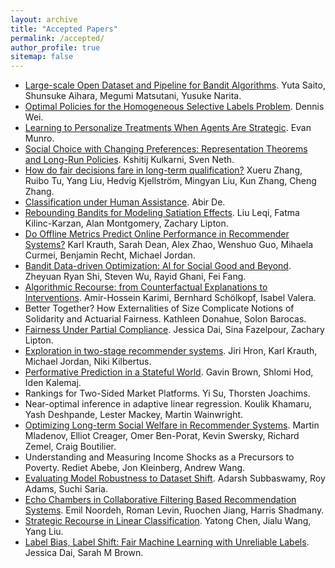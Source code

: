 ```yaml
---
layout: archive
title: "Accepted Papers"
permalink: /accepted/
author_profile: true
sitemap: false
---
```

* [Large-scale Open Dataset and Pipeline for Bandit Algorithms](/assets/pdfs/4.pdf). Yuta Saito, Shunsuke Aihara, Megumi Matsutani, Yusuke Narita.
* [Optimal Policies for the Homogeneous Selective Labels Problem](https://arxiv.org/abs/2011.01381). Dennis Wei.
* [Learning to Personalize Treatments When Agents Are Strategic](https://arxiv.org/abs/2011.06528). Evan Munro.
* [Social Choice with Changing Preferences: Representation Theorems and Long-Run Policies](/assets/pdfs/7.pdf). Kshitij Kulkarni, Sven Neth.
* [How do fair decisions fare in long-term qualification?](/assets/pdfs/8.pdf) Xueru Zhang, Ruibo Tu, Yang Liu, Hedvig Kjellström, Mingyan Liu, Kun Zhang, Cheng Zhang.
* [Classification under Human Assistance](https://arxiv.org/abs/2006.11845). Abir De.
* [Rebounding Bandits for Modeling Satiation Effects](http://arxiv.org/abs/2011.06741). Liu Leqi, Fatma Kilinc-Karzan, Alan Montgomery, Zachary  Lipton.
* [Do Offline Metrics Predict Online Performance in Recommender Systems?](/assets/pdfs/12.pdf) Karl Krauth, Sarah Dean, Alex Zhao, Wenshuo Guo, Mihaela Curmei, Benjamin Recht, Michael Jordan.
* [Bandit Data-driven Optimization: AI for Social Good and Beyond](https://arxiv.org/abs/2008.11707). Zheyuan Ryan Shi, Steven Wu, Rayid Ghani, Fei Fang.
* [Algorithmic Recourse: from Counterfactual Explanations to Interventions](https://arxiv.org/abs/2002.06278). Amir-Hossein Karimi, Bernhard Schölkopf, Isabel Valera.
* Better Together? How Externalities of Size Complicate Notions of Solidarity and Actuarial Fairness. Kathleen Donahue, Solon Barocas.
* [Fairness Under Partial Compliance](https://arxiv.org/abs/2011.03654). Jessica Dai, Sina Fazelpour, Zachary  Lipton.
* [Exploration in two-stage recommender systems](https://arxiv.org/abs/2009.08956). Jiri Hron, Karl Krauth, Michael Jordan, Niki Kilbertus.
* [Performative Prediction in a Stateful World](/assets/pdfs/20.pdf). Gavin Brown, Shlomi Hod, Iden Kalemaj.
* Rankings for Two-Sided Market Platforms. Yi Su, Thorsten Joachims.
* Near-optimal inference in adaptive linear regression. Koulik Khamaru, Yash Deshpande, Lester Mackey, Martin Wainwright.
* [Optimizing Long-term Social Welfare in Recommender Systems](https://arxiv.org/abs/2008.00104). Martin Mladenov, Elliot Creager, Omer Ben-Porat, Kevin Swersky, Richard Zemel, Craig Boutilier.
* Understanding and Measuring Income Shocks as a Precursors to Poverty. Rediet Abebe, Jon Kleinberg, Andrew Wang.
* [Evaluating Model Robustness to Dataset Shift](https://arxiv.org/abs/2010.15100). Adarsh Subbaswamy, Roy Adams, Suchi Saria.
* [Echo Chambers in Collaborative Filtering Based Recommendation Systems](/assets/pdfs/27.pdf). Emil Noordeh, Roman Levin, Ruochen Jiang, Harris Shadmany.
* [Strategic Recourse in Linear Classification](/assets/pdfs/28.pdf). Yatong Chen, Jialu Wang, Yang Liu.
* [Label Bias, Label Shift: Fair Machine Learning with Unreliable Labels](/assets/pdfs/29.pdf). Jessica Dai, Sarah M Brown.
